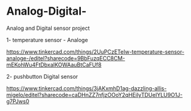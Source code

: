 # Analog-Digital-
Analog and Digital sensor project 

1- temperature sensor - Analoge 

https://www.tinkercad.com/things/2UuPCzETeIw-temperature-sensor-analoge-/editel?sharecode=9BbFuzqECC8CM-mEKohWu4FtDbxaIKOWAauBtCaFUf8


2- pushbutton Digital sensor



https://www.tinkercad.com/things/3jAKxmhD1ag-dazzling-allis-migelo/editel?sharecode=caDHnZZ7nfjzOOoY2qHEiIyTDUeIYLU9O1J-g7PJws0
